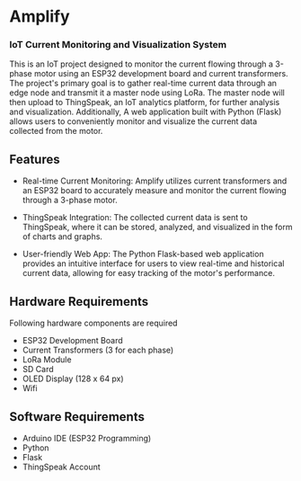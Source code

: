 # Amplify
### IoT Current Monitoring and Visualization System

This is an IoT project designed to monitor the current flowing through a 3-phase motor using an ESP32 development board and current transformers. The project's primary goal is to gather real-time current data through an edge node and transmit it a master node using LoRa. The master node will then upload to ThingSpeak, an IoT analytics platform, for further analysis and visualization. Additionally, A web application built with Python (Flask) allows users to conveniently monitor and visualize the current data collected from the motor.

## Features

- Real-time Current Monitoring: Amplify utilizes current transformers and an ESP32 board to accurately measure and monitor the current flowing through a 3-phase motor.

- ThingSpeak Integration: The collected current data is sent to ThingSpeak, where it can be stored, analyzed, and visualized in the form of charts and graphs.

- User-friendly Web App: The Python Flask-based web application provides an intuitive interface for users to view real-time and historical current data, allowing for easy tracking of the motor's performance.


## Hardware Requirements

Following hardware components are required

- ESP32 Development Board
- Current Transformers (3 for each phase)
- LoRa Module
- SD Card
- OLED Display (128 x 64 px)
- Wifi 

## Software Requirements

- Arduino IDE (ESP32 Programming)
- Python
- Flask
- ThingSpeak Account